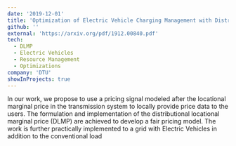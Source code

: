 ```yaml
---
date: '2019-12-01'
title: 'Optimization of Electric Vehicle Charging Management with Distributed Locational Marginal Pricing'
github: ''
external: 'https://arxiv.org/pdf/1912.00840.pdf'
tech:
  - DLMP
  - Electric Vehicles
  - Resource Management
  - Optimizations
company: 'DTU'
showInProjects: true
---
```


In our work, we propose to use a pricing signal modeled after the locational marginal price in the transmission system to locally provide price data to the users. The formulation and implementation of the distributional locational marginal price (DLMP) are achieved to develop a fair pricing model. The work is further practically implemented to a grid with Electric Vehicles in addition to the conventional load
